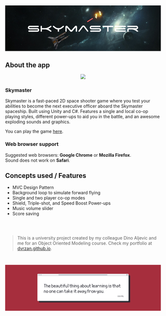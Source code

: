 ![Front Banner](Documentation/FrontBanner.png)

## About the app

<p align="center">
  <img src="Documentation/skymaster-preview-game.gif">
</p>

### Skymaster

Skymaster is a fast-paced 2D space shooter game where you test your abilities to become the next executive officer aboard the Skymaster spaceship. Built using Unity and C#. Features a single and local co-op playing styles, different power-ups to aid you in the battle, and an awesome exploding sounds and graphics.

You can play the game [here](https://dvrzan.github.io/skymaster/index.html).


### Web browser support

Suggested web browsers: **Google Chrome** or **Mozilla Firefox**.
 <br />
 Sound does not work on **Safari**.


## Concepts used / Features

* MVC Design Pattern
* Background loop to simulate forward flying
* Single and two player co-op modes
* Shield, Triple-shot, and Speed Boost Power-ups
* Music volume slider
* Score saving

 <br />
 <br />

>This is a university project created by my colleague Dino Aljevic and me for an Object Oriented Modeling course. Check my portfolio at [dvrzan.github.io](https://dvrzan.github.io).

 <br />

![End Banner](Documentation/EndBanner.png)
